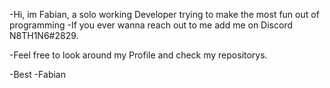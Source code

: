 -Hi, im Fabian, a solo working Developer trying to make the most fun out of programming
-If you ever wanna reach out to me add me on Discord N8TH1N6#2829.

-Feel free to look around my Profile and check my repositorys.

-Best
-Fabian
